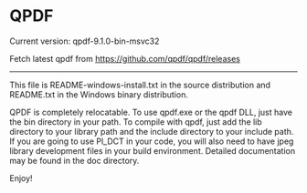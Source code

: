 # QPDF

Current version: qpdf-9.1.0-bin-msvc32

Fetch latest qpdf from https://github.com/qpdf/qpdf/releases

---

This file is README-windows-install.txt in the source distribution and
README.txt in the Windows binary distribution.

QPDF is completely relocatable. To use qpdf.exe or the qpdf DLL, just
have the bin directory in your path. To compile with qpdf, just add
the lib directory to your library path and the include directory to
your include path. If you are going to use Pl_DCT in your code, you
will also need to have jpeg library development files in your build
environment. Detailed documentation may be found in the doc directory.

Enjoy!
